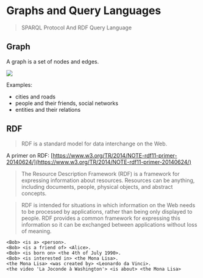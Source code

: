 # Graphs and Query Languages

> SPARQL Protocol And RDF Query Language

## Graph

A graph is a set of nodes and edges.

![](https://upload.wikimedia.org/wikipedia/commons/thumb/5/5b/6n-graf.svg/320px-6n-graf.svg.png)

Examples:

* cities and roads
* people and their friends, social networks
* entities and their relations

## RDF

> RDF is a standard model for data interchange on the Web.

A primer on RDF: [https://www.w3.org/TR/2014/NOTE-rdf11-primer-20140624/](https://www.w3.org/TR/2014/NOTE-rdf11-primer-20140624/)

> The Resource Description Framework (RDF) is a framework for expressing
> information about resources. Resources can be anything, including documents,
> people, physical objects, and abstract concepts.

> RDF is intended for situations in which information on the Web needs to be
> processed by applications, rather than being only displayed to people. RDF
> provides a common framework for expressing this information so it can be
> exchanged between applications without loss of meaning. 

```
<Bob> <is a> <person>.
<Bob> <is a friend of> <Alice>.
<Bob> <is born on> <the 4th of July 1990>. 
<Bob> <is interested in> <the Mona Lisa>.
<the Mona Lisa> <was created by> <Leonardo da Vinci>.
<the video 'La Joconde à Washington'> <is about> <the Mona Lisa>
```

